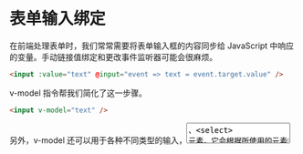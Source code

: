 # 表单输入绑定

在前端处理表单时，我们常常需要将表单输入框的内容同步给 JavaScript 中响应的变量。手动链接值绑定和更改事件监听器可能会很麻烦。

```html
<input :value="text" @input="event => text = event.target.value" />
```

v-model 指令帮我们简化了这一步骤。

```html
<input v-model="text" />
```

另外，v-model 还可以用于各种不同类型的输入，<textarea>、<select> 元素。它会根据所使用的元素自动使用对应的 DOM 属性和事件组合：

- 文本类型的<input>和<textarea> 元素会绑定 value property 并侦听 input 事件。
- <input type ="checkbox">和<input type="radio">会绑定 checked property 并侦听 change 事件；
- <select>会绑定 value property 并侦听 change 事件。
  tip:
  v-model 会忽略任何表单元素上出事的 value,checked,或 selected attribute。他将始终将当前绑定的 JavaScript 状态视为数据的正确来源。你应该在 JavaScript 中使用 data 选项来声明该初始值。

## 基本用法

### 文本

```html
<p>Message is: {{ message }}</p>
<input v-model="message" placeholder="edit me" />
```

tip:
对于需要使用 IME 的语言，你会发现 v-model 不会在 IME 输入还在拼字阶段时触发更新。如果你的确想在拼字阶段也触发更新，请直接使用自己的 input 事件监听器和 value 绑定而不要使用 v-model。

### 多行文本

```html
<span>Multiline message is:</span>
<p style="white-space: pre-line;">{{ message }}</p>
<textarea v-model="message" placeholder="add multiple lines"></textarea>
```

注意在 <textarea> 中是不支持插值表达式的。请使用 v-model 来替代：

```html
<!-- 错误 -->
<textarea>{{ text }}</textarea>

<!-- 正确 -->
<textarea v-model="text"></textarea>
```

### 复选框

单一的复选框，绑定布尔类型值：

```html
<input type="checkbox" id="checkbox" v-model="checked" />
<label for="checkbox">{{ checked }}</label>
```

我们也可以将多个复选框绑定到同一个数组或集合的值：

```js
export default {
  data() {
    return {
      checkedNames: [],
    };
  },
};
```

```html
<div>Checked names: {{ checkedNames }}</div>

<input type="checkbox" id="jack" value="Jack" v-model="checkedNames" />
<label for="jack">Jack</label>

<input type="checkbox" id="john" value="John" v-model="checkedNames" />
<label for="john">John</label>

<input type="checkbox" id="mike" value="Mike" v-model="checkedNames" />
<label for="mike">Mike</label>
```

在这个例子中，checkedNames 数组将始终包含所有当前被选中的框的值。

### 单选按钮

### 选择器

## 值绑定

### 复选框

### 单选按钮

### 选择器选项

## 修饰符

### .lazy

### .number

### .trim

## 组件上的 v-model
